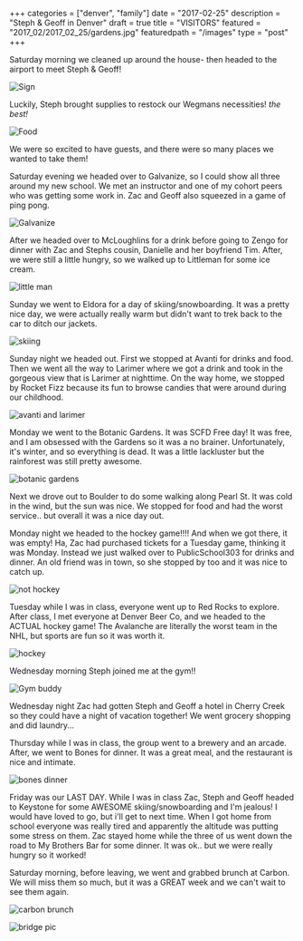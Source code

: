 +++
categories = ["denver", "family"]
date = "2017-02-25"
description = "Steph & Geoff in Denver"
draft = true
title = "VISITORS"
featured = "2017_02/2017_02_25/gardens.jpg"
featuredpath = "/images"
type = "post"
+++


Saturday morning we cleaned up around the house- then headed to the airport to meet Steph & Geoff!

![Sign](/images/2017_02/2017_02_25/airport.jpg)

Luckily, Steph brought supplies to restock our Wegmans necessities! *the best!*

![Food](/images/2017_02/2017_02_25/wegmans.png)

We were so excited to have guests, and there were so many places we wanted to take them!

Saturday evening we headed over to Galvanize, so I could show all three around my new school. We met an instructor and one of my cohort peers who was getting some work in. Zac and Geoff also squeezed in a game of ping pong.

![Galvanize](/images/2017_02/2017_02_25/gschool.png)

After we headed over to McLoughlins for a drink before going to Zengo for dinner with Zac and Stephs cousin, Danielle and her boyfriend Tim. After, we were still a little hungry, so we walked up to Littleman for some ice cream.

![little man](/images/2017_02/2017_02_25/littleman.jpg)

Sunday we went to Eldora for a day of skiing/snowboarding. It was a pretty nice day, we were actually really warm but didn't want to trek back to the car to ditch our jackets.

![skiing](/images/2017_02/2017_02_25/eldora.png)

Sunday night we headed out. First we stopped at Avanti for drinks and food. Then we went all the way to Larimer where we got a drink and took in the gorgeous view that is Larimer at nighttime. On the way home, we stopped by Rocket Fizz because its fun to browse candies that were around during our childhood.

![avanti and larimer](/images/2017_02/2017_02_25/avanti_lar.png)

Monday we went to the Botanic Gardens. It was SCFD Free day! It was free, and I am obsessed with the Gardens so it was a no brainer. Unfortunately, it's winter, and so everything is dead. It was a little lackluster but the rainforest was still pretty awesome.

![botanic gardens](/images/2017_02/2017_02_25/gardens.jpg)

Next we drove out to Boulder to do some walking along Pearl St. It was cold in the wind, but the sun was nice. We stopped for food and had the worst service.. but overall it was a nice day out.

Monday night we headed to the hockey game!!!! And when we got there, it was empty! Ha, Zac had purchased tickets for a Tuesday game, thinking it was Monday. Instead we just walked over to PublicSchool303 for drinks and dinner. An old friend was in town, so she stopped by too and it was nice to catch up.

![not hockey](/images/2017_02/2017_02_25/nothockey.png)

Tuesday while I was in class, everyone went up to Red Rocks to explore. After class, I met everyone at Denver Beer Co, and we headed to the ACTUAL hockey game! The Avalanche are literally the worst team in the NHL, but sports are fun so it was worth it.

![hockey](/images/2017_02/2017_02_25/hockey.png)

Wednesday morning Steph joined me at the gym!!

![Gym buddy](/images/2017_02/2017_02_25/gym.jpg)

Wednesday night Zac had gotten Steph and Geoff a hotel in Cherry Creek so they could have a night of vacation together! We went grocery shopping and did laundry...

Thursday while I was in class, the group went to a brewery and an arcade. After, we went to Bones for dinner. It was a great meal, and the restaurant is nice and intimate.

![bones dinner](/images/2017_02/2017_02_25/bones.png)

Friday was our LAST DAY. While I was in class Zac, Steph and Geoff headed to Keystone for some AWESOME skiing/snowboarding and I'm jealous! I would have loved to go, but i'll get to next time. When I got home from school everyone was really tired and apparently the altitude was putting some stress on them. Zac stayed home while the three of us went down the road to My Brothers Bar for some dinner. It was ok.. but we were really hungry so it worked!

Saturday morning, before leaving, we went and grabbed brunch at Carbon. We will miss them so much, but it was a GREAT week and we can't wait to see them again.

![carbon brunch](/images/2017_02/2017_02_25/carbon.jpg)

![bridge pic](/images/2017_02/2017_02_25/bye.jpg)
